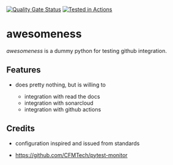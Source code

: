 [![Quality Gate Status](https://sonarcloud.io/api/project_badges/measure?project=jdhalimi_awesomeness&metric=alert_status)](https://sonarcloud.io/dashboard?id=jdhalimi_awesomeness)
[![Tested in Actions](https://github.com/jdhalimi/awesomeness/actions/workflows/tests.yml/badge.svg)](https://github.com/jdhalimi/awesomeness/actions/workflows/tests.yml)

awesomeness
===========

_awesomeness_ is a dummy  python for testing github 
integration.

Features
--------

- does pretty nothing, but is willing to

  * integration with read the docs
  * integration with sonarcloud
  * integration with github actions


Credits
-------

- configuration inspired and issued from  standards

 * https://github.com/CFMTech/pytest-monitor

